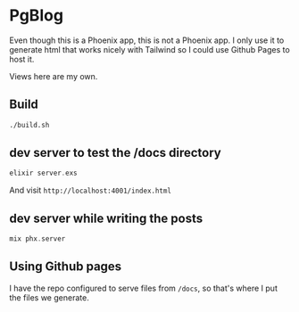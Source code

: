 # PgBlog

Even though this is a Phoenix app, this is not a Phoenix app. I only use it to
generate html that works nicely with Tailwind so I could use Github Pages to
host it.

Views here are my own.

## Build

```sh
./build.sh
```

## dev server to test the /docs directory

```elixir
elixir server.exs
```

And visit `http://localhost:4001/index.html`

## dev server while writing the posts

```elixir
mix phx.server
```

## Using Github pages

I have the repo configured to serve files from `/docs`, so that's where I put
the files we generate.
